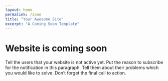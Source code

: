 ```yaml
---
layout: home
permalink: /zone
title: "Your Awesome Site"
excerpt: "A Coming Soon Template"
---
```

# Website is coming soon
Tell the users that your website is not active yet. Put the reason to subscribe for the notification in this paragraph. Tell them about their problems which you would like to solve. Don’t forget the final call to action.
